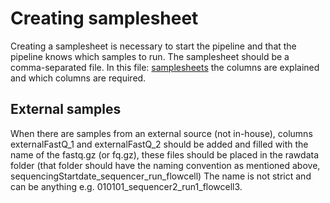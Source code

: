# Creating samplesheet
Creating a samplesheet is necessary to start the pipeline and that the pipeline knows which samples to run. The samplesheet should be a comma-separated file.
In this file: [samplesheets](attachments/samplesheetGCC_final.csv) the columns are explained and which columns are required.


## External samples

When there are samples from an external source (not in-house), columns externalFastQ\_1 and externalFastQ\_2 should be added and filled with the name of the fastq.gz (or fq.gz), these files should be placed in the rawdata folder (that folder should have the naming convention as mentioned above, sequencingStartdate\_sequencer\_run\_flowcell) The name is not strict and can be anything e.g. 010101_sequencer2_run1_flowcell3.




